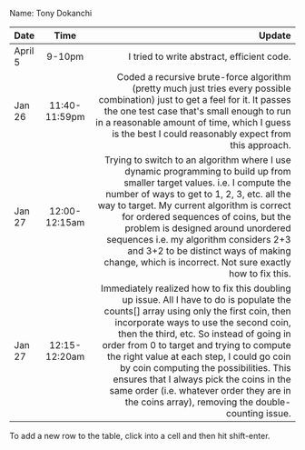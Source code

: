 Name: Tony Dokanchi

| Date    |     Time      |                                                                                                                                                                                                                                                                                                                                                                                                                                                                                                          Update |
|:--------|:-------------:|----------------------------------------------------------------------------------------------------------------------------------------------------------------------------------------------------------------------------------------------------------------------------------------------------------------------------------------------------------------------------------------------------------------------------------------------------------------------------------------------------------------:|
| April 5 |    9-10pm     |                                                                                                                                                                                                                                                                                                                                                                                                                                                                      I tried to write abstract, efficient code. |
| Jan 26  | 11:40-11:59pm |                                                                                                                                                                                                                           Coded a recursive brute-force algorithm (pretty much just tries every possible combination) just to get a feel for it. It passes the one test case that's small enough to run in a reasonable amount of time, which I guess is the best I could reasonably expect from this approach. |
| Jan 27  | 12:00-12:15am |                                                            Trying to switch to an algorithm where I use dynamic programming to build up from smaller target values. i.e. I compute the number of ways to get to 1, 2, 3, etc. all the way to target. My current algorithm is correct for ordered sequences of coins, but the problem is designed around unordered sequences i.e. my algorithm considers 2+3 and 3+2 to be distinct ways of making change, which is incorrect. Not sure exactly how to fix this. |
| Jan 27  | 12:15-12:20am | Immediately realized how to fix this doubling up issue. All I have to do is populate the counts[] array using only the first coin, then incorporate ways to use the second coin, then the third, etc. So instead of going in order from 0 to target and trying to compute the right value at each step, I could go coin by coin computing the possibilities. This ensures that I always pick the coins in the same order (i.e. whatever order they are in the coins array), removing the double-counting issue. |


To add a new row to the table, click into a cell and then hit shift-enter.
